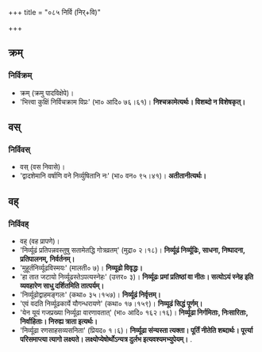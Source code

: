+++
title = "०८५ निर्वि (निर्+वि)"

+++

## क्रम्
### निर्विक्रम्
- क्रम् (क्रमु पादविक्षेपे)।
- 'भित्त्वा कुक्षिं निर्विचक्राम विप्रः' (भा० आदि० ७६।६१)। **निश्चक्रामेत्यर्थः। विशब्दो न विशेषकृत्।**

## वस्
### निर्विवस्
- वस् (वस निवासे)।
- 'द्वादशेमानि वर्षाणि वने निर्व्युषितानि नः' (भा० वन० ९५।४१)। **अतीतानीत्यर्थः।**

## वह्
### निर्विवह्
- वह् (वह प्रापणे)।
- 'निर्व्यूढं प्रतिपन्नवस्तुषु सतामेतद्धि गोत्रव्रतम्' (मुद्रा० २।१८)। **निर्व्यूढं निर्व्यूढिः, साधना, निष्पादना, प्रतिपालनम्, निर्वर्तनम्।**
- 'मुहूर्तनिर्व्यूढविस्मयः' (मालती० ७)। **निव्यूढो विवृद्धः।**
- 'हा तात जटायो निर्व्यूढस्तेऽपत्यस्नेहः' (उत्तर० ३)। **निर्व्यूढः प्रमां प्रतिष्ठां वा नीतः। सत्योऽयं स्नेह इति व्यवहारेण साधु दर्शितमिति तात्पर्यम्।**
- 'निर्व्यूढोद्वाहमङ्गलः' (कथा० ३५।१५७)। **निर्व्यूढं निर्वृत्तम्।**
- 'एवं वदति निर्व्यूढकार्ये यौगन्धरायणे' (कथा० १७।१५९)। **निव्यूढं सिद्धं पूर्णम्।**
- 'येन यूयं गजप्रख्या निर्व्यूढा वारणावतात्' (भा० आदि० १६२।१६)। **निर्व्यूढा निर्गमिताः, निःसारिताः, निर्वाहिताः। निरुह्य त्राता इत्यर्थः।**
- 'निर्व्यूढा रणसाहसव्यसनिता' (प्रियद० १।६)। **निर्व्यूढा संन्यस्ता त्यक्ता। पूर्तिं नीतेति शब्दार्थः। पूर्त्त्या परिसमाप्त्या त्यागो लक्ष्यते। लक्ष्योप्येषोर्थोऽन्यत्र दुर्लभ इत्यवश्यमभ्युपेयम्।**
.
